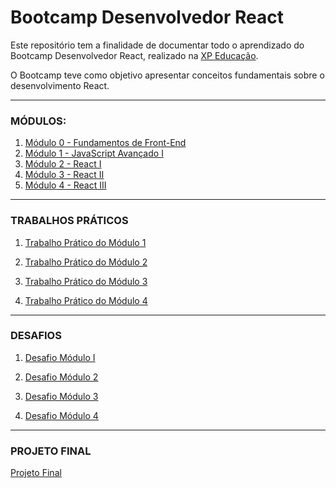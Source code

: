 # Bootcamp Desenvolvedor React
Este repositório tem a finalidade de documentar todo o aprendizado do Bootcamp Desenvolvedor React, realizado na [XP Educação](https://www.xpeducacao.com.br/).

O Bootcamp teve como objetivo apresentar conceitos fundamentais sobre o desenvolvimento React.

---

### MÓDULOS:

1. [Módulo 0 - Fundamentos de Front-End](modulos/modulo-0)
2. [Módulo 1 - JavaScript Avançado I](modulos/modulo-1)
3. [Módulo 2 - React I](modulos/modulo-2)
4. [Módulo 3 - React II](modulos/modulo-3)
5. [Módulo 4 - React III](modulos/modulo-4)

---

### TRABALHOS PRÁTICOS

1. [Trabalho Prático do Módulo 1](modulos/modulo-1/trabalho-pratico)

2. [Trabalho Prático do Módulo 2](modulos/modulo-2/trabalho-pratico)

3. [Trabalho Prático do Módulo 3](modulos/modulo-3/trabalho-pratico)

4. [Trabalho Prático do Módulo 4](modulos/modulo-4/trabalho-pratico)

---

### DESAFIOS

1. [Desafio Módulo I](modulos/modulo-1/desafio)

2. [Desafio Módulo 2](modulos/modulo-2/desafio)

3. [Desafio Módulo 3](modulos/modulo-4/desafio)
4. [Desafio Módulo 4](modulos/modulo-4/desafio)

---

### PROJETO FINAL

[Projeto Final](projeto-final)
